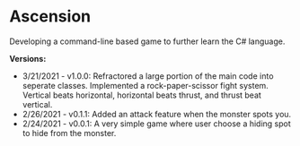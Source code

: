 # Ascension

Developing a command-line based game to further learn the C# language.

**Versions:**

- 3/21/2021 - v1.0.0: Refractored a large portion of the main code into seperate classes. Implemented a rock-paper-scissor fight system. Vertical beats horizontal, horizontal beats thrust, and thrust beat vertical.
- 2/26/2021 - v0.1.1: Added an attack feature when the monster spots you.
- 2/24/2021 - v0.0.1: A very simple game where user choose a hiding spot to hide from the monster.